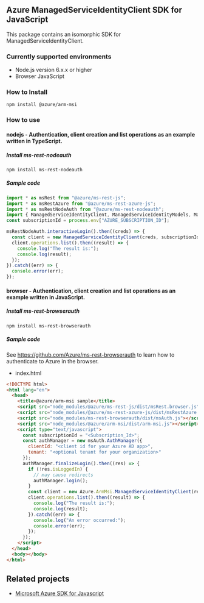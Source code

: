 ## Azure ManagedServiceIdentityClient SDK for JavaScript

This package contains an isomorphic SDK for ManagedServiceIdentityClient.

### Currently supported environments

- Node.js version 6.x.x or higher
- Browser JavaScript

### How to Install

```
npm install @azure/arm-msi
```

### How to use

#### nodejs - Authentication, client creation and list operations as an example written in TypeScript.

##### Install ms-rest-nodeauth

```
npm install ms-rest-nodeauth
```

##### Sample code

```ts
import * as msRest from "@azure/ms-rest-js";
import * as msRestAzure from "@azure/ms-rest-azure-js";
import * as msRestNodeAuth from "@azure/ms-rest-nodeauth";
import { ManagedServiceIdentityClient, ManagedServiceIdentityModels, ManagedServiceIdentityMappers } from "@azure/arm-msi";
const subscriptionId = process.env["AZURE_SUBSCRIPTION_ID"];

msRestNodeAuth.interactiveLogin().then((creds) => {
  const client = new ManagedServiceIdentityClient(creds, subscriptionId);
  client.operations.list().then((result) => {
    console.log("The result is:");
    console.log(result);
  });
}).catch((err) => {
  console.error(err);
});
```

#### browser - Authentication, client creation and list operations as an example written in JavaScript.

##### Install ms-rest-browserauth

```
npm install ms-rest-browserauth
```

##### Sample code

See https://github.com/Azure/ms-rest-browserauth to learn how to authenticate to Azure in the browser.

- index.html
```html
<!DOCTYPE html>
<html lang="en">
  <head>
    <title>@azure/arm-msi sample</title>
    <script src="node_modules/@azure/ms-rest-js/dist/msRest.browser.js"></script>
    <script src="node_modules/@azure/ms-rest-azure-js/dist/msRestAzure.js"></script>
    <script src="node_modules/ms-rest-browserauth/dist/msAuth.js"></script>
    <script src="node_modules/@azure/arm-msi/dist/arm-msi.js"></script>
    <script type="text/javascript">
      const subscriptionId = "<Subscription_Id>";
      const authManager = new msAuth.AuthManager({
        clientId: "<client id for your Azure AD app>",
        tenant: "<optional tenant for your organization>"
      });
      authManager.finalizeLogin().then((res) => {
        if (!res.isLoggedIn) {
          // may cause redirects
          authManager.login();
        }
        const client = new Azure.ArmMsi.ManagedServiceIdentityClient(res.creds, subscriptionId);
        client.operations.list().then((result) => {
          console.log("The result is:");
          console.log(result);
        }).catch((err) => {
          console.log("An error occurred:");
          console.error(err);
        });
      });
    </script>
  </head>
  <body></body>
</html>
```

## Related projects

- [Microsoft Azure SDK for Javascript](https://github.com/Azure/azure-sdk-for-js)

